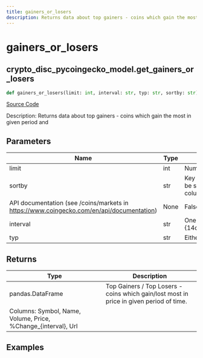 ```yaml
---
title: gainers_or_losers
description: Returns data about top gainers - coins which gain the most in given period and
---
```

# gainers_or_losers

## crypto_disc_pycoingecko_model.get_gainers_or_losers

```python
def gainers_or_losers(limit: int, interval: str, typ: str, sortby: str) -> DataFrame:
```
[Source Code](https://github.com/OpenBB-finance/OpenBBTerminal/tree/main/openbb_terminal/cryptocurrency/discovery/pycoingecko_model.py#L188)

Description: Returns data about top gainers - coins which gain the most in given period and

## Parameters

| Name | Type | Description | Default | Optional |
| ---- | ---- | ----------- | ------- | -------- |
| limit | int | Num of coins to get | None | False |
| sortby | str | Key to sort data. The table can be sorted by every of its columns. Refer to
API documentation (see /coins/markets in https://www.coingecko.com/en/api/documentation) | None | False |
| interval | str | One from {14d,1h,1y,200d,24h,30d,7d} | None | False |
| typ | str | Either "gainers" or "losers" | None | False |

## Returns

| Type | Description |
| ---- | ----------- |
| pandas.DataFrame | Top Gainers / Top Losers - coins which gain/lost most in price in given period of time.
Columns: Symbol, Name, Volume, Price, %Change_{interval}, Url |

## Examples

